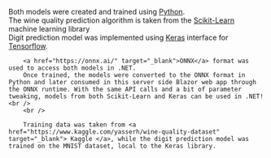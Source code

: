  Both models were created and trained using <a href="https://www.python.org/" target="_blank">Python</a>.<br />
The wine quality prediction algorithm is taken from the <a href="https://scikit-learn.org/stable/index.html" target="_blank">Scikit-Learn</a> machine learning library <br/>
        Digit prediction model was implemented using <a href="https://keras.io/" target="_blank">Keras</a> interface for <a href="https://www.tensorflow.org/" target="_blank">Tensorflow</a>.<br />

        <a href="https://onnx.ai/" target="_blank">ONNX</a> format was used to access both models in .NET. 
        Once trained, the models were converted to the ONNX format in Python and later consumed in this server side Blazor web app through the ONNX runtime. With the same API calls and a bit of parameter tweaking, models from both Scikit-Learn and Keras can be used in .NET! <br />
        <br />
        
        Training data was taken from <a href="https://www.kaggle.com/yasserh/wine-quality-dataset" target="_blank"> Kaggle </a>, while the digit prediction model was trained on the MNIST dataset, local to the Keras library. 
 
